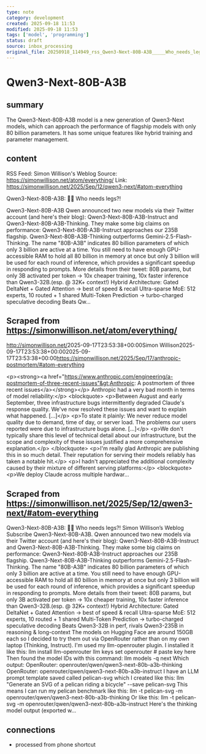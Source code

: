 ```yaml
---
type: note
category: development
created: 2025-09-18 11:53
modified: 2025-09-18 11:53
tags: ['model', 'programming']
status: draft
source: inbox_processing
original_file: 20250918_114949_rss_Qwen3-Next-80B-A3B_____Who_needs_legs__.txt
---
```


# Qwen3-Next-80B-A3B

## summary
The Qwen3-Next-80B-A3B model is a new generation of Qwen3-Next models, which can approach the performance of flagship models with only 80 billion parameters. It has some unique features like hybrid training and parameter management.

## content
RSS Feed: Simon Willison's Weblog
Source: https://simonwillison.net/atom/everything/
Link: https://simonwillison.net/2025/Sep/12/qwen3-next/#atom-everything

Qwen3-Next-80B-A3B: 🐧🦩 Who needs legs?!

Qwen3-Next-80B-A3B Qwen announced two new models via their Twitter account (and here's their blog): Qwen3-Next-80B-A3B-Instruct and Qwen3-Next-80B-A3B-Thinking. They make some big claims on performance: Qwen3-Next-80B-A3B-Instruct approaches our 235B flagship. Qwen3-Next-80B-A3B-Thinking outperforms Gemini-2.5-Flash-Thinking. The name "80B-A3B" indicates 80 billion parameters of which only 3 billion are active at a time. You still need to have enough GPU-accessible RAM to hold all 80 billion in memory at once but only 3 billion will be used for each round of inference, which provides a significant speedup in responding to prompts. More details from their tweet: 80B params, but only 3B activated per token → 10x cheaper training, 10x faster inference than Qwen3-32B.(esp. @ 32K+ context!) Hybrid Architecture: Gated DeltaNet + Gated Attention → best of speed &amp; recall Ultra-sparse MoE: 512 experts, 10 routed + 1 shared Multi-Token Prediction → turbo-charged speculative decoding Beats Qw...

## Scraped from https://simonwillison.net/atom/everything/
<?xml version="1.0" encoding="utf-8"?>
<feed xml:lang="en-us" xmlns="http://www.w3.org/2005/Atom"><title>Simon Willison's Weblog</title><link href="http://simonwillison.net/" rel="alternate"/><link href="http://simonwillison.net/atom/everything/" rel="self"/><id>http://simonwillison.net/</id><updated>2025-09-17T23:53:38+00:00</updated><author><name>Simon Willison</name></author><entry><title>Anthropic: A postmortem of three recent issues</title><link href="https://simonwillison.net/2025/Sep/17/anthropic-postmortem/#atom-everything" rel="alternate"/><published>2025-09-17T23:53:38+00:00</published><updated>2025-09-17T23:53:38+00:00</updated><id>https://simonwillison.net/2025/Sep/17/anthropic-postmortem/#atom-everything</id><summary type="html">
    
&lt;p&gt;&lt;strong&gt;&lt;a href="https://www.anthropic.com/engineering/a-postmortem-of-three-recent-issues"&gt;Anthropic: A postmortem of three recent issues&lt;/a&gt;&lt;/strong&gt;&lt;/p&gt;
Anthropic had a very bad month in terms of model reliability:&lt;/p&gt;
&lt;blockquote&gt;
&lt;p&gt;Between August and early September, three infrastructure bugs intermittently degraded Claude's response quality. We've now resolved these issues and want to explain what happened. [...]&lt;/p&gt;
&lt;p&gt;To state it plainly: We never reduce model quality due to demand, time of day, or server load. The problems our users reported were due to infrastructure bugs alone. [...]&lt;/p&gt;
&lt;p&gt;We don't typically share this level of technical detail about our infrastructure, but the scope and complexity of these issues justified a more comprehensive explanation.&lt;/p&gt;
&lt;/blockquote&gt;
&lt;p&gt;I'm really glad Anthropic are publishing this in so much detail. Their reputation for serving their models reliably has taken a notable hit.&lt;/p&gt;
&lt;p&gt;I hadn't appreciated the additional complexity caused by their mixture of different serving platforms:&lt;/p&gt;
&lt;blockquote&gt;
&lt;p&gt;We deploy Claude across multiple hardwar...


## Scraped from https://simonwillison.net/2025/Sep/12/qwen3-next/#atom-everything
Qwen3-Next-80B-A3B: 🐧🦩 Who needs legs?! Simon Willison’s Weblog Subscribe Qwen3-Next-80B-A3B. Qwen announced two new models via their Twitter account (and here's their blog): Qwen3-Next-80B-A3B-Instruct and Qwen3-Next-80B-A3B-Thinking. They make some big claims on performance: Qwen3-Next-80B-A3B-Instruct approaches our 235B flagship. Qwen3-Next-80B-A3B-Thinking outperforms Gemini-2.5-Flash-Thinking. The name "80B-A3B" indicates 80 billion parameters of which only 3 billion are active at a time. You still need to have enough GPU-accessible RAM to hold all 80 billion in memory at once but only 3 billion will be used for each round of inference, which provides a significant speedup in responding to prompts. More details from their tweet: 80B params, but only 3B activated per token → 10x cheaper training, 10x faster inference than Qwen3-32B.(esp. @ 32K+ context!) Hybrid Architecture: Gated DeltaNet + Gated Attention → best of speed &amp; recall Ultra-sparse MoE: 512 experts, 10 routed + 1 shared Multi-Token Prediction → turbo-charged speculative decoding Beats Qwen3-32B in perf, rivals Qwen3-235B in reasoning &amp; long-context The models on Hugging Face are around 150GB each so I decided to try them out via OpenRouter rather than on my own laptop (Thinking, Instruct). I'm used my llm-openrouter plugin. I installed it like this: llm install llm-openrouter llm keys set openrouter # paste key here Then found the model IDs with this command: llm models -q next Which output: OpenRouter: openrouter/qwen/qwen3-next-80b-a3b-thinking OpenRouter: openrouter/qwen/qwen3-next-80b-a3b-instruct I have an LLM prompt template saved called pelican-svg which I created like this: llm "Generate an SVG of a pelican riding a bicycle" --save pelican-svg This means I can run my pelican benchmark like this: llm -t pelican-svg -m openrouter/qwen/qwen3-next-80b-a3b-thinking Or like this: llm -t pelican-svg -m openrouter/qwen/qwen3-next-80b-a3b-instruct Here's the thinking model output (exported w...


## connections
- processed from phone shortcut
